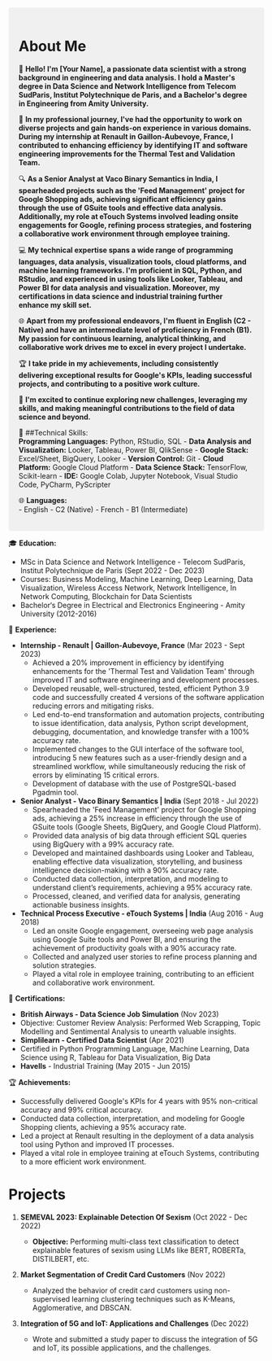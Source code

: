 <div style="background-color: #f0f0f0; padding: 20px; border-radius: 5px;">

   # About Me
   👋 **Hello! I'm [Your Name], a passionate data scientist with a strong background in engineering and data analysis. I hold a Master's degree in Data Science and Network Intelligence from Telecom SudParis, Institut 
    Polytechnique de Paris, and a Bachelor's degree in Engineering from Amity University.**

   🚀 **In my professional journey, I've had the opportunity to work on diverse projects and gain hands-on experience in various domains. During my internship at Renault in Gaillon-Aubevoye, France, I contributed to 
   enhancing efficiency by identifying IT and software engineering improvements for the Thermal Test and Validation Team.**

  🔍 **As a Senior Analyst at Vaco Binary Semantics in India, I spearheaded projects such as the 'Feed Management' project for Google Shopping ads, achieving significant efficiency gains through the use of GSuite tools 
  and effective data analysis. Additionally, my role at eTouch Systems involved leading onsite engagements for Google, refining process strategies, and fostering a collaborative work environment through employee 
  training.**

  💻 **My technical expertise spans a wide range of programming languages, data analysis, visualization tools, cloud platforms, and machine learning frameworks. I'm proficient in SQL, Python, and RStudio, and 
  experienced in using tools like Looker, Tableau, and Power BI for data analysis and visualization. Moreover, my certifications in data science and industrial training further enhance my skill set.**

  🌐 **Apart from my professional endeavors, I'm fluent in English (C2 - Native) and have an intermediate level of proficiency in French (B1). My passion for continuous learning, analytical thinking, and collaborative 
  work drives me to excel in every project I undertake.**

  🏆 **I take pride in my achievements, including consistently delivering exceptional results for Google's KPIs, leading successful projects, and contributing to a positive work culture.**

  🚀 **I'm excited to continue exploring new challenges, leveraging my skills, and making meaningful contributions to the field of data science and beyond.**


   🔧 ##Technical Skills:  
    **Programming Languages:** Python, RStudio, SQL
      - **Data Analysis and Visualization:** Looker, Tableau, Power BI, QlikSense
      - **Google Stack:** Excel/Sheet, BigQuery, Looker
      - **Version Control:** Git 
      - **Cloud Platform:** Google Cloud Platform 
      - **Data Science Stack:** TensorFlow, Scikit-learn 
      - **IDE:** Google Colab, Jupyter Notebook, Visual Studio Code, PyCharm, PyScripter

   🌐 **Languages:**  
      - English - C2 (Native)
      - French - B1 (Intermediate)
</div>

🎓 **Education:**  
   - MSc in Data Science and Network Intelligence - Telecom SudParis, Institut Polytechnique de Paris (Sept 2022 - Dec 2023)
   - Courses: Business Modeling, Machine Learning, Deep Learning, Data Visualization, Wireless Access Network, Network Intelligence, In Network Computing, Blockchain for Data Scientists
   - Bachelor‘s Degree in Electrical and Electronics Engineering - Amity University (2012-2016)

💼 **Experience:**  
   - **Internship - Renault | Gaillon-Aubevoye, France** (Mar 2023 - Sept 2023)
     - Achieved a 20% improvement in efficiency by identifying enhancements for the 'Thermal Test and Validation Team' through improved IT and software engineering and development processes.
     - Developed reusable, well-structured, tested, efficient Python 3.9 code and successfully created 4 versions of the software application reducing errors and mitigating risks.
     - Led end-to-end transformation and automation projects, contributing to issue identification, data analysis, Python script development, debugging, documentation, and knowledge transfer with a 100% accuracy rate.
     - Implemented changes to the GUI interface of the software tool, introducing 5 new features such as a user-friendly design and a streamlined workflow, while simultaneously reducing the risk of errors by eliminating 15 critical errors.
     - Development of database with the use of PostgreSQL-based Pgadmin tool.
   - **Senior Analyst - Vaco Binary Semantics | India** (Sept 2018 - Jul 2022)
     - Spearheaded the 'Feed Management' project for Google Shopping ads, achieving a 25% increase in efficiency through the use of GSuite tools (Google Sheets, BigQuery, and Google Cloud Platform).
     - Provided data analysis of big data through efficient SQL queries using BigQuery with a 99% accuracy rate.
     - Developed and maintained dashboards using Looker and Tableau, enabling effective data visualization, storytelling, and business intelligence decision-making with a 90% accuracy rate.
     - Conducted data collection, interpretation, and modeling to understand client’s requirements, achieving a 95% accuracy rate.
     - Processed, cleaned, and verified data for analysis, generating actionable business insights.
   - **Technical Process Executive - eTouch Systems | India** (Aug 2016 - Aug 2018)
     - Led an onsite Google engagement, overseeing web page analysis using Google Suite tools and Power BI, and ensuring the achievement of productivity goals with a 90% accuracy rate.
     - Collected and analyzed user stories to refine process planning and solution strategies.
     - Played a vital role in employee training, contributing to an efficient and collaborative work environment.

📜 **Certifications:**  
   - **British Airways - Data Science Job Simulation** (Nov 2023)
   - Objective:  Customer Review Analysis: Performed Web Scrapping, Topic Modelling and Sentimental Analysis to unearth valuable insights.
   - **Simplilearn - Certified Data Scientist** (Apr 2021)
   - Certified in Python Programming Language, Machine Learning, Data Science using R, Tableau for Data Visualization, Big Data
   - **Havells** - Industrial Training (May 2015 - Jun 2015)

🏆 **Achievements:**  
   - Successfully delivered Google's KPIs for 4 years with 95% non-critical accuracy and 99% critical accuracy.
   - Conducted data collection, interpretation, and modeling for Google Shopping clients, achieving a 95% accuracy rate.
   - Led a project at Renault resulting in the deployment of a data analysis tool using Python and improved IT processes.
   - Played a vital role in employee training at eTouch Systems, contributing to a more efficient work environment.

# Projects

1. **SEMEVAL 2023: Explainable Detection Of Sexism** (Oct 2022 - Dec 2022)  
   - **Objective:** Performing multi-class text classification to detect explainable features of sexism using LLMs like BERT, ROBERTa, DISTILBERT, etc.

2. **Market Segmentation of Credit Card Customers** (Nov 2022)  
   - Analyzed the behavior of credit card customers using non-supervised learning clustering techniques such as K-Means, Agglomerative, and DBSCAN.

3. **Integration of 5G and IoT: Applications and Challenges** (Dec 2022)  
   - Wrote and submitted a study paper to discuss the integration of 5G and IoT, its possible applications, and the challenges.
